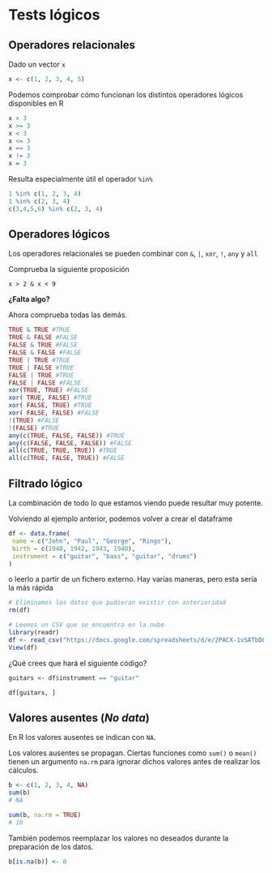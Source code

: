 # Tests lógicos 

## Operadores relacionales

Dado un vector `x`
```r
x <- c(1, 2, 3, 4, 5)
```

Podemos comprobar cómo funcionan los distintos operadores lógicos disponibles en R

```r
x > 3
x >= 3
x < 3
x <= 3
x == 3
x != 3
x = 3
```

Resulta especialmente útil el operador `%in%`
```r
1 %in% c(1, 2, 3, 4)
1 %in% c(2, 3, 4)
c(3,4,5,6) %in% c(2, 3, 4)
```

## Operadores lógicos
Los operadores relacionales se pueden combinar con `&`, `|`, `xor`, `!`, `any` y `all`

Comprueba la siguiente proposición
```
x > 2 & x < 9
```
**¿Falta algo?**

Ahora comprueba todas las demás.
```r
TRUE & TRUE #TRUE
TRUE & FALSE #FALSE
FALSE & TRUE #FALSE
FALSE & FALSE #FALSE
TRUE | TRUE #TRUE
TRUE | FALSE #TRUE
FALSE | TRUE #TRUE
FALSE | FALSE #FALSE
xor(TRUE, TRUE) #FALSE
xor( TRUE, FALSE) #TRUE
xor( FALSE, TRUE) #TRUE
xor( FALSE, FALSE) #FALSE
!(TRUE) #FALSE
!(FALSE) #TRUE
any(c(TRUE, FALSE, FALSE)) #TRUE
any(c(FALSE, FALSE, FALSE)) #FALSE
all(c(TRUE, TRUE, TRUE)) #TRUE
all(c(TRUE, FALSE, TRUE)) #FALSE
```

## Filtrado lógico

La combinación de todo lo que estamos viendo puede resultar muy potente.

Volviendo al ejemplo anterior, podemos volver a crear el dataframe 

```r
df <- data.frame(
 name = c("John", "Paul", "George", "Ringo"),
 birth = c(1940, 1942, 1943, 1940),
 instrument = c("guitar", "bass", "guitar", "drums")
)
```

o leerlo a partir de un fichero externo. Hay varias maneras, pero esta sería la más rápida
```r
# Eliminamos los datos que pudieran existir con anterioridad
rm(df)

# Leemos un CSV que se encuentra en la nube
library(readr)
df <- read_csv("https://docs.google.com/spreadsheets/d/e/2PACX-1vSATbDLvB4Mjddc120eBbWp--b3nmUndjubCi-DrW2eqqVK6aO4jtqAI451vavH69ki56eQGzgxbL9B/pub?output=csv", locale = locale())
View(df)
```

¿Qué crees que hará el siguiente código?
```r
guitars <- df$instrument == "guitar"

df[guitars, ]
```

## Valores ausentes (*No data*)

En R los valores ausentes se indican con `NA`.

Los valores ausentes se propagan. Ciertas funciones como `sum()` o `mean()` tienen un argumento `na.rm` para ignorar dichos valores antes de realizar los cálculos.

```r
b <- c(1, 2, 3, 4, NA)
sum(b)
# NA

sum(b, na.rm = TRUE)
# 10
```

También podemos reemplazar los valores no deseados durante la preparación de los datos.

```r
b[is.na(b)] <- 0
```
